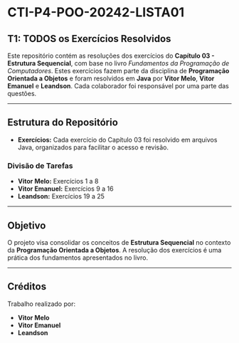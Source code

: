 # CTI-P4-POO-20242-LISTA01

## T1: TODOS os Exercícios Resolvidos

Este repositório contém as resoluções dos exercícios do **Capítulo 03 - Estrutura Sequencial**, com base no livro *Fundamentos da Programação de Computadores*. Estes exercícios fazem parte da disciplina de **Programação Orientada a Objetos** e foram resolvidos em **Java** por **Vitor Melo**, **Vitor Emanuel** e **Leandson**. Cada colaborador foi responsável por uma parte das questões.

---

## Estrutura do Repositório

- **Exercícios:** Cada exercício do Capítulo 03 foi resolvido em arquivos Java, organizados para facilitar o acesso e revisão.

### Divisão de Tarefas
- **Vitor Melo:** Exercícios 1 a 8  
- **Vitor Emanuel:** Exercícios 9 a 16  
- **Leandson:** Exercícios 19 a 25  

---

## Objetivo

O projeto visa consolidar os conceitos de **Estrutura Sequencial** no contexto da **Programação Orientada a Objetos**. A resolução dos exercícios é uma prática dos fundamentos apresentados no livro.

---

## Créditos

Trabalho realizado por:
- **Vitor Melo**
- **Vitor Emanuel**
- **Leandson**

